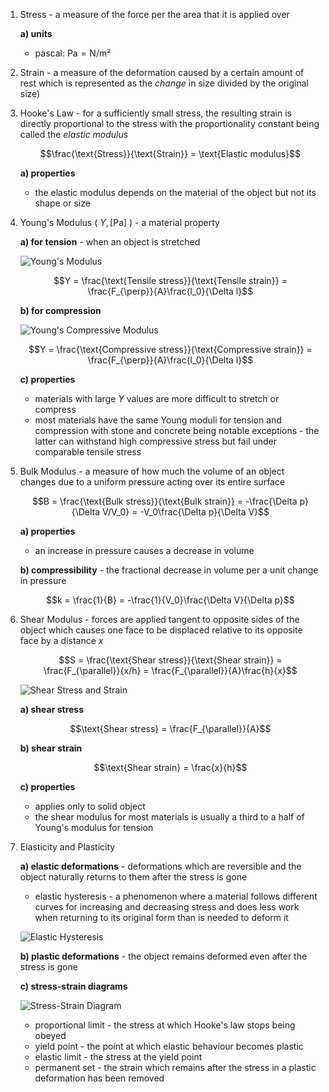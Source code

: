 1. Stress - a measure of the force per the area that it is applied over
	
	**a) units**
	- pascal: $\text{Pa} = \text{N/m²}$

2. Strain - a measure of the deformation caused by a certain amount of rest which is represented as the *change* in size divided by the original size)

3. Hooke's Law - for a sufficiently small stress, the resulting strain is directly proportional to the stress with the proportionality constant being called the *elastic modulus*
	
	$$\frac{\text{Stress}}{\text{Strain}} = \text{Elastic modulus}$$
	
	**a) properties**
	- the elastic modulus depends on the material of the object but not its shape or size
	
4. Young's Modulus ( $Y, [\text{Pa}]$ ) - a material property
	
	**a) for tension** - when an object is stretched
	
	![Young's Modulus](Resources/Young's%20Tensile%20Modulus.jpg)
	
	$$Y = \frac{\text{Tensile stress}}{\text{Tensile strain}} = \frac{F_{\perp}}{A}\frac{l_0}{\Delta l}$$
	
	**b) for compression**
	
	![Young's Compressive Modulus](Resources/Young's%20Compressive%20Modulus.jpg)
	
	$$Y = \frac{\text{Compressive stress}}{\text{Compressive strain}} = \frac{F_{\perp}}{A}\frac{l_0}{\Delta l}$$
	
	**c) properties**
	- materials with large $Y$ values are more difficult to stretch or compress
	- most materials have the same Young moduli for tension and compression with stone and concrete being notable exceptions - the latter can withstand high compressive stress but fail under comparable tensile stress

5. Bulk Modulus - a measure of how much the volume of an object changes due to a uniform pressure acting over its entire surface
	
	$$B = \frac{\text{Bulk stress}}{\text{Bulk strain}} = -\frac{\Delta p}{\Delta V/V_0} = -V_0\frac{\Delta p}{\Delta V}$$
	
	**a) properties**
	- an increase in pressure causes a decrease in volume
	
	**b) compressibility** - the fractional decrease in volume per a unit change in pressure
	
	$$k = \frac{1}{B} = -\frac{1}{V_0}\frac{\Delta V}{\Delta p}$$

6. Shear Modulus - forces are applied tangent to opposite sides of the object which causes one face to be displaced relative to its opposite face by a distance $x$
	
	$$S = \frac{\text{Shear stress}}{\text{Shear strain}} = \frac{F_{\parallel}}{x/h} = \frac{F_{\parallel}}{A}\frac{h}{x}$$
	
	![Shear Stress and Strain](Resources/Shear%20Stress%20and%20Strain.jpg)
	
	**a) shear stress**
	
	$$\text{Shear stress} = \frac{F_{\parallel}}{A}$$
	
	**b) shear strain**
	
	$$\text{Shear strain} = \frac{x}{h}$$
	
	**c) properties**
	- applies only to solid object
	- the shear modulus for most materials is usually a third to a half of Young's modulus for tension

7. Elasticity and Plasticity 
	
	**a) elastic deformations** - deformations which are reversible and the object naturally returns to them after the stress is gone
	- elastic hysteresis - a phenomenon where a material follows different curves for increasing and decreasing stress and does less work when returning to its original form than is needed to deform it
	
	![Elastic Hysteresis](Resources/Elastic%20Hysteresis.jpg)
	
	
	**b) plastic deformations** - the object remains deformed even after the stress is gone
	
	**c) stress-strain diagrams**
	
	![Stress-Strain Diagram](Resources/Stress-Strain%20Diagram.jpg)
	
	- proportional limit - the stress at which Hooke's law stops being obeyed
	- yield point - the point at which elastic behaviour becomes plastic
	- elastic limit - the stress at the yield point
	- permanent set - the strain which remains after the stress in a plastic deformation has been removed